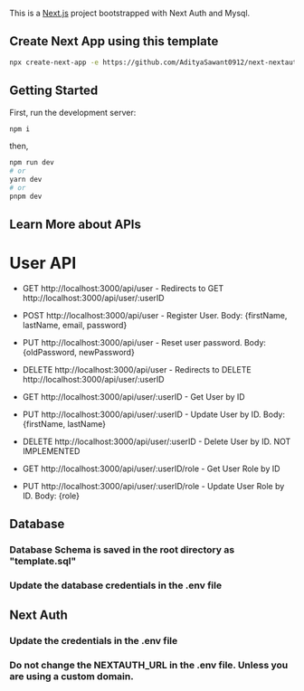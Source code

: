 This is a [Next.js](https://nextjs.org/) project bootstrapped with Next Auth and Mysql.

## Create Next App using this template

```bash
npx create-next-app -e https://github.com/AdityaSawant0912/next-nextauth-mysql-template [project-name]
```

## Getting Started

First, run the development server:
```bash
npm i
```
then,

```bash
npm run dev
# or
yarn dev
# or
pnpm dev
```

## Learn More about APIs

# User API

- GET http://localhost:3000/api/user - Redirects to GET http://localhost:3000/api/user/:userID

- POST http://localhost:3000/api/user - Register User. Body: {firstName, lastName, email, password}

- PUT http://localhost:3000/api/user - Reset user password. Body: {oldPassword, newPassword}

- DELETE http://localhost:3000/api/user - Redirects to DELETE http://localhost:3000/api/user/:userID

- GET http://localhost:3000/api/user/:userID - Get User by ID

- PUT http://localhost:3000/api/user/:userID - Update User by ID. Body: {firstName, lastName}

- DELETE http://localhost:3000/api/user/:userID - Delete User by ID. NOT IMPLEMENTED

- GET http://localhost:3000/api/user/:userID/role - Get User Role by ID

- PUT http://localhost:3000/api/user/:userID/role - Update User Role by ID. Body: {role}


## Database

### Database Schema is saved in the root directory as "template.sql"

### Update the database credentials in the .env file


## Next Auth

### Update the credentials in the .env file

### Do not change the NEXTAUTH_URL in the .env file. Unless you are using a custom domain.
